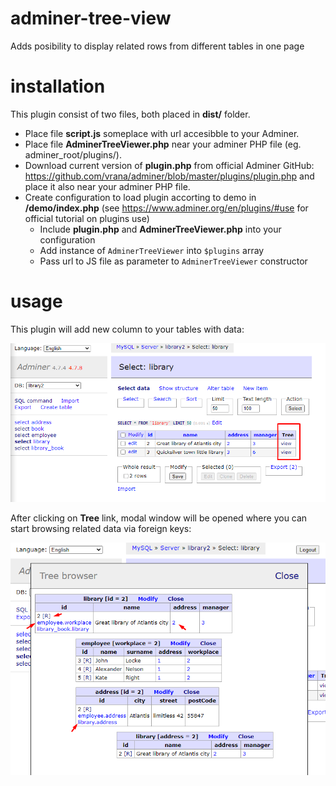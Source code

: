 # adminer-tree-view

Adds posibility to display related rows from different tables in one page

# installation

This plugin consist of two files, both placed in **dist/** folder. 
 * Place file **script.js** someplace with url accesibble to your Adminer.
 * Place file **AdminerTreeViewer.php** near your adminer PHP file (eg. adminer_root/plugins/).
 * Download current version of **plugin.php** from official Adminer GitHub: https://github.com/vrana/adminer/blob/master/plugins/plugin.php 
   and place it also near your adminer PHP file.
 * Create configuration to load plugin accorting to demo in **/demo/index.php** (see https://www.adminer.org/en/plugins/#use for official tutorial on plugins use)
   * Include **plugin.php** and **AdminerTreeViewer.php** into your configuration
   * Add instance of ```AdminerTreeViewer``` into ```$plugins``` array
   * Pass url to JS file as parameter to ```AdminerTreeViewer``` constructor

# usage

This plugin will add new column to your tables with data:

![new columns](images/new-column.png)

After clicking on **Tree** link, modal window will be opened where you can start browsing related data via foreign keys:

![plugin usage](images/usage-sample.png)
